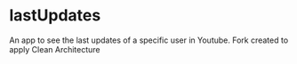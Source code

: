 lastUpdates
===========

An app to see the last updates of a specific user in Youtube.
Fork created to apply Clean Architecture
